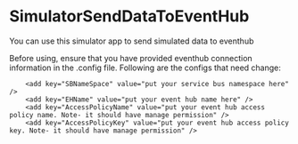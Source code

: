 # SimulatorSendDataToEventHub
You can use this simulator app to send simulated data to eventhub

Before using, ensure that you have provided eventhub connection information in the .config file. Following are the configs that need change:

```
    <add key="SBNameSpace" value="put your service bus namespace here" />
    <add key="EHName" value="put your event hub name here" />
    <add key="AccessPolicyName" value="put your event hub access policy name. Note- it should have manage permission" />
    <add key="AccessPolicyKey" value="put your event hub access policy key. Note- it should have manage permission" />
    
```
